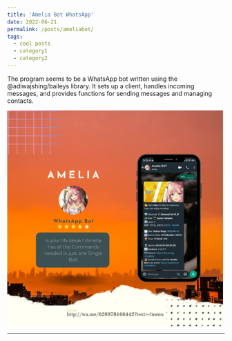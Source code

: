 ```yaml
---
title: 'Amelia Bot WhatsApp'
date: 2022-06-21
permalink: /posts/ameliabot/
tags:
  - cool posts
  - category1
  - category2
---
```


The program seems to be a WhatsApp bot written using the @adiwajshing/baileys library. It sets up a client, handles incoming messages, and provides functions for sending messages and managing contacts.

<a href="http://wa.me/628978166442?text=!menu"><img src='/images/amelia-whatsapp.png' height="500" width="500"></a>


------
